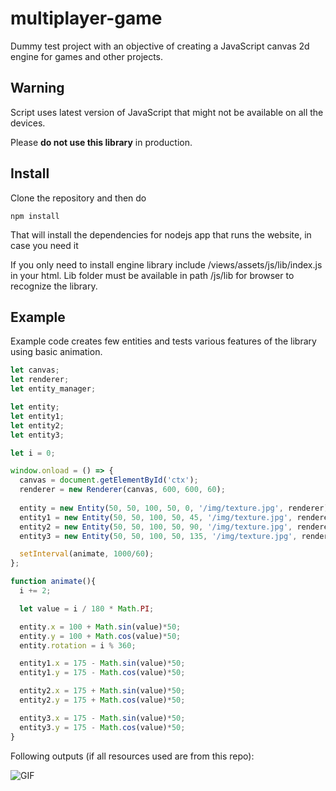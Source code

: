 # multiplayer-game
Dummy test project with an objective of creating a JavaScript canvas 2d engine for games and other projects.

## Warning
Script uses latest version of JavaScript that might not be available on all the devices. 

Please **do not use this library** in production.

## Install
Clone the repository and then do
```
npm install
```
That will install the dependencies for nodejs app that runs the website, in case you need it

If you only need to install engine library include /views/assets/js/lib/index.js in your html. Lib folder must be available in path /js/lib for browser to recognize the library.

## Example
Example code creates few entities and tests various features of the library using basic animation.
```JAVASCRIPT
let canvas;
let renderer;
let entity_manager;

let entity;
let entity1;
let entity2;
let entity3;

let i = 0;

window.onload = () => {
  canvas = document.getElementById('ctx');
  renderer = new Renderer(canvas, 600, 600, 60);
  
  entity = new Entity(50, 50, 100, 50, 0, '/img/texture.jpg', renderer);
  entity1 = new Entity(50, 50, 100, 50, 45, '/img/texture.jpg', renderer);
  entity2 = new Entity(50, 50, 100, 50, 90, '/img/texture.jpg', renderer);
  entity3 = new Entity(50, 50, 100, 50, 135, '/img/texture.jpg', renderer);

  setInterval(animate, 1000/60);
};

function animate(){
  i += 2;

  let value = i / 180 * Math.PI;

  entity.x = 100 + Math.sin(value)*50;
  entity.y = 100 + Math.cos(value)*50;
  entity.rotation = i % 360;

  entity1.x = 175 - Math.sin(value)*50;
  entity1.y = 175 - Math.cos(value)*50;

  entity2.x = 175 + Math.sin(value)*50;
  entity2.y = 175 + Math.cos(value)*50;

  entity3.x = 175 - Math.sin(value)*50;
  entity3.y = 175 - Math.cos(value)*50;
}
```

Following outputs (if all resources used are from this repo):

![GIF](https://i.gyazo.com/694d347d54921a3fea1de2d3d719a194.gif)
